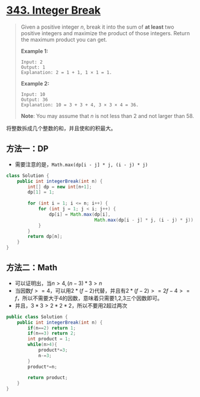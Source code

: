 # [343. Integer Break][1]

> Given a positive integer *n*, break it into the sum of **at least** two positive integers and maximize the product of those integers. Return the maximum product you can get.
>
> **Example 1:**
>
> ```
> Input: 2
> Output: 1
> Explanation: 2 = 1 + 1, 1 × 1 = 1.
> ```
>
> **Example 2:**
>
> ```
> Input: 10
> Output: 36
> Explanation: 10 = 3 + 3 + 4, 3 × 3 × 4 = 36.
> ```
>
> **Note**: You may assume that *n* is not less than 2 and not larger than 58.



将整数拆成几个整数的和，并且使和的积最大。



## 方法一：DP

* 需要注意的是，`Math.max(dp[i - j] * j, (i - j) * j)`

```java
class Solution {
    public int integerBreak(int n) {
        int[] dp = new int[n+1];
        dp[1] = 1;
        
        for (int i = 1; i <= n; i++) {
            for (int j = 1; j < i; j++) {
                dp[i] = Math.max(dp[i], 
                                 Math.max(dp[i - j] * j, (i - j) * j));
            }
        }
        return dp[n];
    }
}
```



## 方法二：Math

* 可以证明出，当$n > 4, (n-3)*3 > n$
* 当因数$f >= 4$，可以用$2 * (f -2)$代替，并且有$2*(f-2) >= 2f - 4 >= f$，所以不需要大于4的因数，意味着只需要1,2,3三个因数即可。
* 并且，$3*3 > 2*2*2$，所以不要用2超过两次



```java
public class Solution {
    public int integerBreak(int n) {
        if(n==2) return 1;
        if(n==3) return 2;
        int product = 1;
        while(n>4){
            product*=3;
            n-=3;
        }
        product*=n;
        
        return product;
    }
}
```













[1]: https://leetcode.com/problems/integer-break/